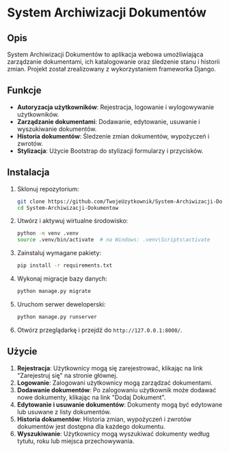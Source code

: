 # System Archiwizacji Dokumentów

## Opis

System Archiwizacji Dokumentów to aplikacja webowa umożliwiająca zarządzanie dokumentami, ich katalogowanie oraz śledzenie stanu i historii zmian. Projekt został zrealizowany z wykorzystaniem frameworka Django.

## Funkcje

- **Autoryzacja użytkowników**: Rejestracja, logowanie i wylogowywanie użytkowników.
- **Zarządzanie dokumentami**: Dodawanie, edytowanie, usuwanie i wyszukiwanie dokumentów.
- **Historia dokumentów**: Śledzenie zmian dokumentów, wypożyczeń i zwrotów.
- **Stylizacja**: Użycie Bootstrap do stylizacji formularzy i przycisków.

## Instalacja

1. Sklonuj repozytorium:

    ```bash
    git clone https://github.com/TwojeUzytkownik/System-Archiwizacji-Dokumentow.git
    cd System-Archiwizacji-Dokumentow
    ```

2. Utwórz i aktywuj wirtualne środowisko:

    ```bash
    python -m venv .venv
    source .venv/bin/activate  # na Windows: .venv\Scripts\activate
    ```

3. Zainstaluj wymagane pakiety:

    ```bash
    pip install -r requirements.txt
    ```

4. Wykonaj migracje bazy danych:

    ```bash
    python manage.py migrate
    ```

5. Uruchom serwer deweloperski:

    ```bash
    python manage.py runserver
    ```

6. Otwórz przeglądarkę i przejdź do `http://127.0.0.1:8000/`.

## Użycie

1. **Rejestracja**: Użytkownicy mogą się zarejestrować, klikając na link "Zarejestruj się" na stronie głównej.
2. **Logowanie**: Zalogowani użytkownicy mogą zarządzać dokumentami.
3. **Dodawanie dokumentów**: Po zalogowaniu użytkownik może dodawać nowe dokumenty, klikając na link "Dodaj Dokument".
4. **Edytowanie i usuwanie dokumentów**: Dokumenty mogą być edytowane lub usuwane z listy dokumentów.
5. **Historia dokumentów**: Historia zmian, wypożyczeń i zwrotów dokumentów jest dostępna dla każdego dokumentu.
6. **Wyszukiwanie**: Użytkownicy mogą wyszukiwać dokumenty według tytułu, roku lub miejsca przechowywania.
